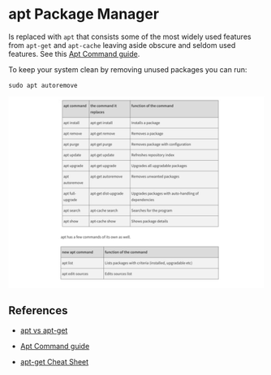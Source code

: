 # apt Package Manager

Is replaced with `apt` that consists some of the most widely used features from `apt-get` and `apt-cache` leaving aside obscure and seldom used features.  See this [Apt Command guide](https://itsfoss.com/apt-command-guide/).

To keep your system clean by removing unused packages you can run:

    sudo apt autoremove


![Romi Install](../images/DeploymentNotes/DeploymentNotes.007.jpeg)

## References
- [apt vs apt-get](https://itsfoss.com/apt-vs-apt-get-difference/)

- [Apt Command guide](https://itsfoss.com/apt-command-guide/)

- [apt-get Cheat Sheet](http://chenweixiang.github.io/docs/apt_cheat_sheet.pdf)